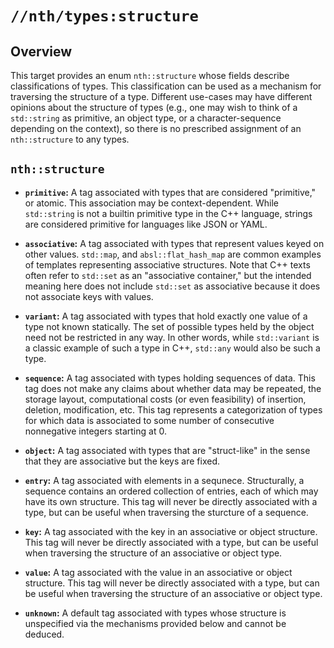 # `//nth/types:structure`

## Overview

This target provides an enum `nth::structure` whose fields describe classifications of types. This
classification can be used as a mechanism for traversing the structure of a type. Different
use-cases may have different opinions about the structure of types (e.g., one may wish to think of a
`std::string` as primitive, an object type, or a character-sequence depending on the context), so
there is no prescribed assignment of an `nth::structure` to any types.

## `nth::structure`

* __`primitive`:__ A tag associated with types that are considered "primitive," or atomic. This
  association may be context-dependent. While `std::string` is not a builtin primitive type in the
  C++ language, strings are considered primitive for languages like JSON or YAML.

* __`associative`:__ A tag associated with types that represent values keyed on other values.
  `std::map`, and `absl::flat_hash_map` are common examples of templates representing associative
  structures. Note that C++ texts often refer to `std::set` as an "associative container," but the
  intended meaning here does not include `std::set` as associative because it does not associate
  keys with values.

* __`variant`:__ A tag associated with types that hold exactly one value of a type not known
  statically. The set of possible types held by the object need not be restricted in any way. In
  other words, while `std::variant` is a classic example of such a type in C++, `std::any` would
  also be such a type.

* __`sequence`:__ A tag associated with types holding sequences of data. This tag does not make any
  claims about whether data may be repeated, the storage layout, computational costs (or even
  feasibility) of insertion, deletion, modification, etc. This tag represents a categorization of
  types for which data is associated to some number of consecutive nonnegative integers starting at
  0.

* __`object`:__ A tag associated with types that are "struct-like" in the sense that they are
  associative but the keys are fixed.

* __`entry`:__ A tag associated with elements in a sequnece. Structurally, a sequence contains an
  ordered collection of entries, each of which may have its own structure. This tag will never be
  directly associated with a type, but can be useful when traversing the sturcture of a sequence.

* __`key`:__ A tag associated with the key in an associative or object structure. This tag will
  never be directly associated with a type, but can be useful when traversing the structure of an
  associative or object type.

* __`value`:__ A tag associated with the value in an associative or object structure. This tag will
  never be directly associated with a type, but can be useful when traversing the structure of an
  associative or object type.

* __`unknown`:__ A default tag associated with types whose structure is unspecified via the
  mechanisms provided below and cannot be deduced.
